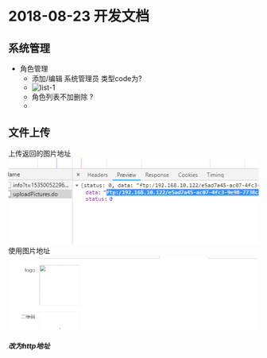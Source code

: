 2018-08-23 开发文档
==================
## 系统管理
- 角色管理
  - 添加/编辑 系统管理员 类型code为?
  - ![list-1](imgs/2018-08-23/list-1.jpg)
  - 角色列表不加删除 ?
  - 
  

## 文件上传
上传返回的图片地址              
![list-2-1](imgs/2018-08-23/list-2-1.jpg)             
使用图片地址            
![list-2-2](imgs/2018-08-23/list-2-2.jpg)           
##### 改为http地址
